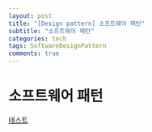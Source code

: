 ```yaml
---
layout: post
title: "[Design pattern] 소프트웨어 패턴"
subtitle: "소프트웨어 패턴"
categories: tech
tags: SoftwareDesignPattern
comments: true
---
```


소프트웨어 패턴
===============

[테스트](https://jong-hui.github.io/tag/tech-softwaredesignpattern/)